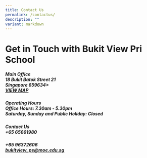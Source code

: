 ```yaml
---
title: Contact Us
permalink: /contactus/
description: ""
variant: markdown
---
```

<h1><strong>Get in Touch with Bukit View Pri School</strong></h1>
<h5><strong>Main Office</strong><br>18 Bukit Batok Street 21 <br>Singapore 659634&gt; <br><a href="https://www.google.com/maps?q=18+Bukit+Batok+Street+21+Singapore+659634+" rel="noopener nofollow" target="_blank">VIEW MAP</a></h5>
<h5><strong>Operating Hours</strong><br>Office Hours:&nbsp;7.30am - 5.30pm <br>Saturday, Sunday and Public Holiday: Closed</h5>
<h5><strong>Contact Us</strong><br>+65 65661980 </h5>
<h5>+65 96372606<br><a href="mailto:bukitview_ps@moe.edu.sg" rel="noopener noreferrer nofollow" target="_blank"><u>bukitview_ps@moe.edu.sg</u></a></h5>
<p></p>